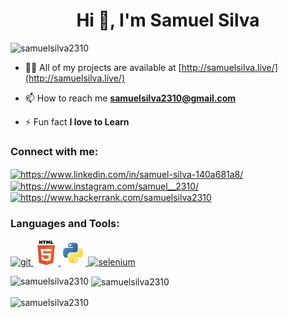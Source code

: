 <h1 align="center">Hi 👋, I'm Samuel Silva</h1>


<p align="left"> <img src="https://komarev.com/ghpvc/?username=samuelsilva2310&label=Profile%20views&color=0e75b6&style=flat" alt="samuelsilva2310" /> </p>

- 👨‍💻 All of my projects are available at [http://samuelsilva.live/](http://samuelsilva.live/)

- 📫 How to reach me **samuelsilva2310@gmail.com**

- ⚡ Fun fact **I love to Learn**

<h3 align="left">Connect with me:</h3>
<p align="left">
<a href="https://linkedin.com/in/https://www.linkedin.com/in/samuel-silva-140a681a8/" target="blank"><img align="center" src="https://cdn.jsdelivr.net/npm/simple-icons@3.0.1/icons/linkedin.svg" alt="https://www.linkedin.com/in/samuel-silva-140a681a8/" height="30" width="40" /></a>
<a href="https://instagram.com/https://www.instagram.com/samuel__2310/" target="blank"><img align="center" src="https://cdn.jsdelivr.net/npm/simple-icons@3.0.1/icons/instagram.svg" alt="https://www.instagram.com/samuel__2310/" height="30" width="40" /></a>
<a href="https://www.hackerrank.com/https://www.hackerrank.com/samuelsilva2310" target="blank"><img align="center" src="https://cdn.jsdelivr.net/npm/simple-icons@3.0.1/icons/hackerrank.svg" alt="https://www.hackerrank.com/samuelsilva2310" height="30" width="40" /></a>
</p>

<h3 align="left">Languages and Tools:</h3>
<p align="left"> <a href="https://git-scm.com/" target="_blank"> <img src="https://www.vectorlogo.zone/logos/git-scm/git-scm-icon.svg" alt="git" width="40" height="40"/> </a> <a href="https://www.w3.org/html/" target="_blank"> <img src="https://raw.githubusercontent.com/devicons/devicon/master/icons/html5/html5-original-wordmark.svg" alt="html5" width="40" height="40"/> </a> <a href="https://www.python.org" target="_blank"> <img src="https://raw.githubusercontent.com/devicons/devicon/master/icons/python/python-original.svg" alt="python" width="40" height="40"/> </a> <a href="https://www.selenium.dev" target="_blank"> <img src="https://raw.githubusercontent.com/detain/svg-logos/780f25886640cef088af994181646db2f6b1a3f8/svg/selenium-logo.svg" alt="selenium" width="40" height="40"/> </a></p>

<p><img align="left" src="https://github-readme-stats.vercel.app/api/top-langs?username=samuelsilva2310&show_icons=true&locale=en&layout=compact" alt="samuelsilva2310" /></p>

<p>&nbsp;<img align="center" src="https://github-readme-stats.vercel.app/api?username=samuelsilva2310&show_icons=true&locale=en" alt="samuelsilva2310" /></p>

<p><img align="center" src="https://github-readme-streak-stats.herokuapp.com/?user=samuelsilva2310&" alt="samuelsilva2310" /></p>
